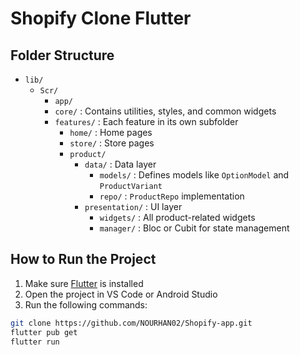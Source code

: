 # Shopify Clone Flutter

## Folder Structure
- `lib/`
  - `Scr/`
    - `app/`
    - `core/` : Contains utilities, styles, and common widgets
    - `features/` : Each feature in its own subfolder
      - `home/` : Home pages
      - `store/` : Store pages
      - `product/`
        - `data/` : Data layer
          - `models/` : Defines models like `OptionModel` and `ProductVariant`
          - `repo/` : `ProductRepo` implementation
        - `presentation/` : UI layer
          - `widgets/` : All product-related widgets
          - `manager/` : Bloc or Cubit for state management

## How to Run the Project
1. Make sure [Flutter](https://flutter.dev/docs/get-started/install) is installed
2. Open the project in VS Code or Android Studio
3. Run the following commands:
```bash
git clone https://github.com/NOURHAN02/Shopify-app.git
flutter pub get
flutter run
